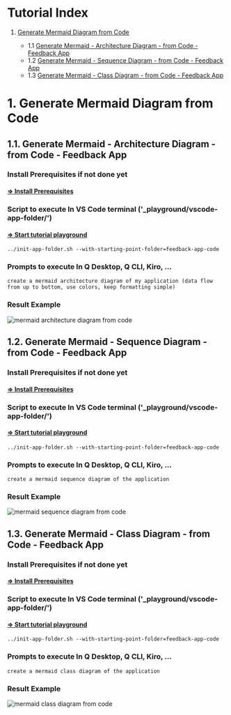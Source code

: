 # Tutorial Index

1. [Generate Mermaid Diagram from Code](#1-generate-mermaid-diagram-from-code)

    - 1.1 [Generate Mermaid - Architecture Diagram - from Code - Feedback App](#11-generate-mermaid---architecture-diagram---from-code---feedback-app)
    - 1.2 [Generate Mermaid - Sequence Diagram - from Code - Feedback App](#12-generate-mermaid---sequence-diagram---from-code---feedback-app)
    - 1.3 [Generate Mermaid - Class Diagram - from Code - Feedback App](#13-generate-mermaid---class-diagram---from-code---feedback-app)

# 1. Generate Mermaid Diagram from Code

## 1.1. Generate Mermaid - Architecture Diagram - from Code - Feedback App

### Install Prerequisites if not done yet
#### [=> Install Prerequisites](../README.md#prerequisites)

### Script to execute In VS Code terminal ('_playground/vscode-app-folder/')
#### [=> Start tutorial playground](../README.md#1-start-tutorial-window)
```
../init-app-folder.sh --with-starting-point-folder=feedback-app-code
```

### Prompts to execute In Q Desktop, Q CLI, Kiro, ...
```
create a mermaid architecture diagram of my application (data flow from up to bottom, use colors, keep formatting simple)
```

### Result Example
![mermaid architecture diagram from code](./tutorial-screenshots/mermaid-architecture-diagram-from-code.png)


## 1.2. Generate Mermaid - Sequence Diagram - from Code - Feedback App

### Install Prerequisites if not done yet
#### [=> Install Prerequisites](../README.md#prerequisites)

### Script to execute In VS Code terminal ('_playground/vscode-app-folder/')
#### [=> Start tutorial playground](../README.md#1-start-tutorial-window)
```
../init-app-folder.sh --with-starting-point-folder=feedback-app-code
```

### Prompts to execute In Q Desktop, Q CLI, Kiro, ...
```
create a mermaid sequence diagram of the application
```

### Result Example
![mermaid sequence diagram from code](./tutorial-screenshots/mermaid-sequence-diagram-from-code.png)


## 1.3. Generate Mermaid - Class Diagram - from Code - Feedback App

### Install Prerequisites if not done yet
#### [=> Install Prerequisites](../README.md#prerequisites)

### Script to execute In VS Code terminal ('_playground/vscode-app-folder/')
#### [=> Start tutorial playground](../README.md#1-start-tutorial-window)
```
../init-app-folder.sh --with-starting-point-folder=feedback-app-code
```

### Prompts to execute In Q Desktop, Q CLI, Kiro, ...
```
create a mermaid class diagram of the application
```

### Result Example
![mermaid class diagram from code](./tutorial-screenshots/mermaid-class-diagram-from-code.png)

